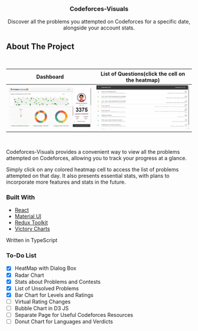 <!--
*** Thanks for checking out Codeforces-Visuals. If you have a suggestion
*** that would make this better, please fork the repo and create a pull request
*** or simply open an issue with the tag "enhancement".
-->

<!-- PROJECT LOGO -->
<p align="center">
  <strong>
    <h3 align="center">Codeforces-Visuals</h3>
  </strong>
  <p align="center">
    Discover all the problems you attempted on Codeforces for a specific date, alongside your account stats.
    <br />
  </p>
</p>

## About The Project

<br/>

Dashboard             |  List of Questions(click the cell on the heatmap)
:-------------------------:|:-------------------------:
 ![Screenshot 1](snaps/1.png?raw=true "Title") |![Screenshot 2](snaps/2.png?raw=true "Title")

<br />

Codeforces-Visuals provides a convenient way to view all the problems attempted on Codeforces, allowing you to track your progress at a glance.

Simply click on any colored heatmap cell to access the list of problems attempted on that day. It also presents essential stats, with plans to incorporate more features and stats in the future. 

### Built With

* [React](https://reactjs.org/docs/getting-started.html)
* [Material UI](https://material-ui.com/getting-started/installation/)
* [Redux Toolkit](https://redux-toolkit.js.org/introduction/quick-start)
* [Victory Charts](https://formidable.com/open-source/victory/gallery/)

Written in TypeScript 

### To-Do List

* [x] HeatMap with Dialog Box
* [x] Radar Chart
* [x] Stats about Problems and Contests
* [x] List of Unsolved Problems
* [x] Bar Chart for Levels and Ratings
* [ ] Virtual Rating Changes
* [ ] Bubble Chart in D3 JS
* [ ] Separate Page for Useful Codeforces Resources
* [ ] Donut Chart for Languages and Verdicts